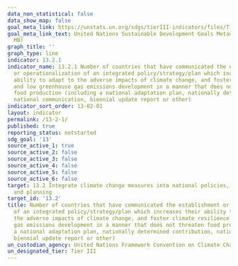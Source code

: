 ```yaml
---
data_non_statistical: false
data_show_map: false
goal_meta_link: https://unstats.un.org/sdgs/tierIII-indicators/files/Tier3-13-02-01.pdf
goal_meta_link_text: United Nations Sustainable Development Goals Metadata (PDF 4.0
  MB)
graph_title: ''
graph_type: line
indicator: 13.2.1
indicator_name: 13.2.1 Number of countries that have communicated the establishment
  or operationalization of an integrated policy/strategy/plan which increases their
  ability to adapt to the adverse impacts of climate change, and foster climate resilience
  and low greenhouse gas emissions development in a manner that does not threaten
  food production (including a national adaptation plan, nationally determined contribution,
  national communication, biennial update report or other)
indicator_sort_order: 13-02-01
layout: indicator
permalink: /13-2-1/
published: true
reporting_status: notstarted
sdg_goal: '13'
source_active_1: true
source_active_2: false
source_active_3: false
source_active_4: false
source_active_5: false
source_active_6: false
target: 13.2 Integrate climate change measures into national policies, strategies
  and planning
target_id: '13.2'
title: Number of countries that have communicated the establishment or operationalization
  of an integrated policy/strategy/plan which increases their ability to adapt to
  the adverse impacts of climate change, and foster climate resilience and low greenhouse
  gas emissions development in a manner that does not threaten food production (including
  a national adaptation plan, nationally determined contribution, national communication,
  biennial update report or other)
un_custodian_agency: United Nations Framework Convention on Climate Change (UNFCCC)
un_designated_tier: Tier III
---
```

